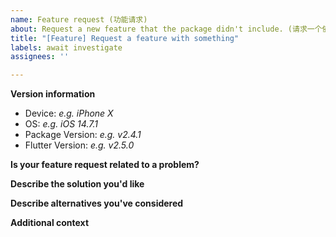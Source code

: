 ```yaml
---
name: Feature request (功能请求)
about: Request a new feature that the package didn't include. (请求一个依赖并未包含的功能)
title: "[Feature] Request a feature with something"
labels: await investigate
assignees: ''

---
```


**Version information**
 - Device: *e.g. iPhone X*
 - OS: *e.g. iOS 14.7.1*
 - Package Version: *e.g. v2.4.1*
 - Flutter Version: *e.g. v2.5.0*

**Is your feature request related to a problem?**
<!-- A clear and concise description if it's related to an exist problem.
     如果与已有问题有关，请准确描述。-->

**Describe the solution you'd like**
<!-- A clear and concise description of what you want to happen.
     描述你期望的解决方案。-->

**Describe alternatives you've considered**
<!-- A clear and concise description of any alternative solutions
     or features you've considered.
     准确描述其他解决方案或你的疑虑。 -->

**Additional context**
<!-- Add any other context or screenshots about the feature request here.
     请提供任何你认为需要的附加内容。 -->
